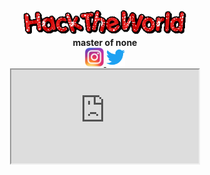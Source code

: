 <div align="center">
  <img height="40" src="/icons/hacktheworld.gif"/>
  <br><b>master of none</b><br>
  
  <a href="https://www.instagram.com/mntit_">
    <img alt="Instagram" width="30px" src="/icons/instagram.png" />
  </a>
  <a href="https://twitter.com/mntit_">
    <img alt="Twitter" width="30px" src="/icons/twitter.svg" />
  </a>
</div>

<!--  -->
<div align="center">
  <iframe src="https://tryhackme.com/api/v2/badges/public-profile?userPublicId=3339841"
</div>

<div align="center">
  <pre>
    <code>mntit@RedShell:~# cat about.txt</code>
    <br>--- .--. .. -. .. --- -. ... / .- .-. . / -- -.-- / --- .-- -.
  </pre>
</div>

<h2 align="center">...</h2>
<p align="center">
  <img src="/icons/vs-code.svg" alt="VS Code" width="40px" style="padding-right:10px;" />
  <img src="/icons/python.png" alt="Python" width="40px" style="padding-right:10px;" />
  <img src="/icons/shell.png" alt="Bash" width="40px" style="padding-right:10px;" />
  <img src="/icons/html5.svg" alt="HTML5" width="40px" style="padding-right:10px;" />
  <img src="/icons/css3.svg" alt="CSS3" width="40px" style="padding-right:10px;" />
  <img src="/icons/js.svg" alt="JavaScript" width="40px" style="padding-right:10px;" />
  <img src="/icons/git.svg" alt="Git" width="40px" style="padding-right:10px;" />
  <img src="/icons/github.png" alt="GitHub" width="40px" style="padding-right:10px;" />
</p>


